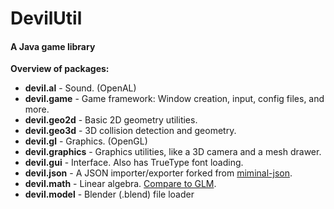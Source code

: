 DevilUtil
=========

#### A Java game library

**Overview of packages:**

* **devil.al** - Sound. (OpenAL)
* **devil.game** - Game framework: Window creation, input, config files, and more.
* **devil.geo2d** - Basic 2D geometry utilities.
* **devil.geo3d** - 3D collision detection and geometry.
* **devil.gl** - Graphics. (OpenGL)
* **devil.graphics** - Graphics utilities, like a 3D camera and a mesh drawer.
* **devil.gui** - Interface. Also has TrueType font loading.
* **devil.json** - A JSON importer/exporter forked from [miminal-json](https://github.com/ralfstx/minimal-json).
* **devil.math** - Linear algebra. [Compare to GLM](http://glm.g-truc.net).
* **devil.model** - Blender (.blend) file loader
